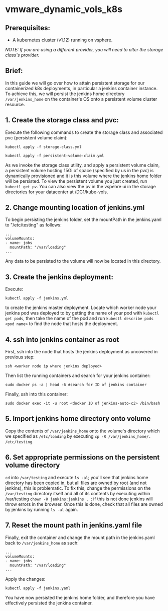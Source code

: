 # vmware_dynamic_vols_k8s

## Prerequisites:

- A kubernetes cluster (v1.12) running on vsphere.

*NOTE: If you are using a different provider, you will need to alter the storage class's provider.*

## Brief:

In this guide we will go over how to attain persistent storage for our containerized k8s deployments, in particular a jenkins container instance. To achieve this, we will persist the jenkins home directory ```/var/jenkins_home``` on the container's OS onto a persistent volume cluster resource.

## 1. Create the storage class and pvc:

Execute the following commands to create the storage class and associated pvc (persistent volume claim):

```kubectl apply -f storage-class.yml```

```kubectl apply -f persistent-volume-claim.yml```

As we invoke the storage class utility, and apply a persistent volume claim, a persistent volume hosting 15Gi of space (specified by us in the pvc) is dynamically provisioned and it is this volume where the jenkins home folder will be persisted. To view the persistent volume you just created, run ```kubectl get pv```. You can also view the pv in the vspehre ui in the storage directories for your datacenter at /DC1/kube-vols.

## 2. Change mounting location of jenkins.yml

To begin persisting the jenkins folder, set the mountPath in the jenkins.yaml to "/etc/testing" as follows:

	...
	volumeMounts:
 	- name: jobs
	  mountPath: "/var/loading"
	...
  
Any data to be persisted to the volume will now be located in this directory.

## 3. Create the jenkins deployment:

Execute:

```kubectl apply -f jenkins.yml```

to create the jenkins master deployment. Locate which worker node your jenkins pod was deployed to by getting the name of your pod with ```kubectl get pods```, then take the name of the pod and run ```kubectl describe pods <pod name>``` to find the node that hosts the deployment.

## 4. ssh into jenkins container as root

First, ssh into the node that hosts the jenkins deployment as uncovered in previous step:

	ssh <worker node ip where jenkins deployed>

Then list the running containers and search for your jenkins container:

	sudo docker ps -a | head -6 #search for ID of jenkins container
  
Finally, ssh into this container:

	sudo docker exec -it -u root <docker ID of jenkins-auto-ci> /bin/bash
  
## 5. Import jenkins home directory onto volume

Copy the contents of `/var/jenkins_home` onto the volume's directory which we specified as `/etc/loading` by executing `cp -R /var/jenkins_home/. /etc/testing`.

## 6. Set appropriate permissions on the persistent volume directory

`cd` into `/var/testing` and execute `ls -al`; you'll see that jenkins home directory has been copied in, but all files are owned by root (and not jenkins), this is problematic. To fix this, change the permissions on the `/var/testing` directory itself and all of its contents by executing within /var/testing `chown -R jenkins:jenkins . `; if this is not done jenkins will throw errors in the browser. Once this is done, check that all files are owned by jenkins by running `ls -al` again.

## 7. Reset the mount path in jenkins.yaml file

Finally, exit the container and change the mount path in the jenkins.yaml back to `/var/jenkins_home` as such:

	...
	volumeMounts:
 	- name: jobs
	  mountPath: "/var/loading"
	...

Apply the changes:

	kubectl apply -f jenkins.yaml
	
You have now persisted the jenkins home folder, and therefore you have effectively persisted the jenkins container.
